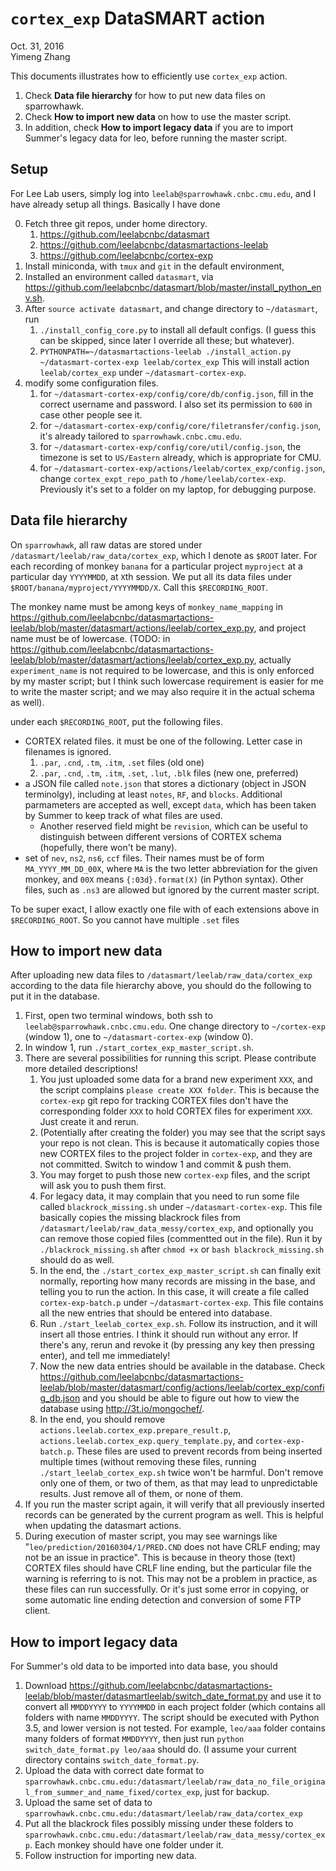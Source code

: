 # `cortex_exp` DataSMART action

Oct. 31, 2016  
Yimeng Zhang

This documents illustrates how to efficiently use `cortex_exp` action.

1. Check **Data file hierarchy** for how to put new data files on sparrowhawk.
2. Check **How to import new data** on how to use the master script.
3. In addition, check **How to import legacy data** if you are to import Summer's legacy data for leo, before running the master script.

## Setup

For Lee Lab users, simply log into `leelab@sparrowhawk.cnbc.cmu.edu`, and I have already setup all things. Basically I have done

0. Fetch three git repos, under home directory.
	1. <https://github.com/leelabcnbc/datasmart>
	2. <https://github.com/leelabcnbc/datasmartactions-leelab>
	3. <https://github.com/leelabcnbc/cortex-exp>
1. Install miniconda, with `tmux` and `git` in the default environment,
2. Installed an environment called `datasmart`, via <https://github.com/leelabcnbc/datasmart/blob/master/install_python_env.sh>.
3. After `source activate datasmart`, and change directory to `~/datasmart`, run
	1. `./install_config_core.py` to install all default configs. (I guess this can be skipped, since later I override all these; but whatever).
	2. `PYTHONPATH=~/datasmartactions-leelab ./install_action.py ~/datasmart-cortex-exp leelab/cortex_exp` This will install action `leelab/cortex_exp` under `~/datasmart-cortex-exp`.
4. modify some configuration files.
	1. for `~/datasmart-cortex-exp/config/core/db/config.json`, fill in the correct username and password. I also set its permission to `600` in case other people see it.
	2. for `~/datasmart-cortex-exp/config/core/filetransfer/config.json`, it's already tailored to `sparrowhawk.cnbc.cmu.edu`.
	3. for `~/datasmart-cortex-exp/config/core/util/config.json`, the timezone is set to `US/Eastern` already, which is appropriate for CMU.
	4. for `~/datasmart-cortex-exp/actions/leelab/cortex_exp/config.json`, change `cortex_expt_repo_path` to `/home/leelab/cortex-exp`. Previously it's set to a folder on my laptop, for debugging purpose.

## Data file hierarchy

On `sparrowhawk`, all raw datas are stored under `/datasmart/leelab/raw_data/cortex_exp`, which I denote as `$ROOT` later. For each recording of monkey `banana` for a particular project `myproject` at a particular day `YYYYMMDD`, at `X`th session. We put all its data files under `$ROOT/banana/myproject/YYYYMMDD/X`. Call this `$RECORDING_ROOT`.

The monkey name must be among keys of `monkey_name_mapping` in <https://github.com/leelabcnbc/datasmartactions-leelab/blob/master/datasmart/actions/leelab/cortex_exp.py>, and project name must be of lowercase. (TODO: in <https://github.com/leelabcnbc/datasmartactions-leelab/blob/master/datasmart/actions/leelab/cortex_exp.py>, actually `experiment_name` is not required to be lowercase, and this is only enforced by my master script; but I think such lowercase requirement is easier for me to write the master script; and we may also require it in the actual schema as well).

under each `$RECORDING_ROOT`, put the following files.

* CORTEX related files. it must be one of the following. Letter case in filenames is ignored.
	1. `.par`, `.cnd`, `.tm`, `.itm`, `.set` files (old one)
	2. `.par`, `.cnd`, `.tm`, `.itm`, `.set`, `.lut`, `.blk` files (new one, preferred)
* a JSON file called `note.json` that stores a dictionary (object in JSON terminolgy), including at least `notes`, `RF`, and `blocks`. Additional parmameters are accepted as well, except `data`, which has been taken by Summer to keep track of what files are used.
	* Another reserved field might be `revision`, which can be useful to distinguish between different versions of CORTEX schema (hopefully, there won't be many).
* set of `nev`, `ns2`, `ns6`, `ccf` files. Their names must be of form `MA_YYYY_MM_DD_00X`, where `MA` is the two letter abbreviation for the given monkey, and `00X` means `{:03d}.format(X)` (in Python syntax). Other files, such as `.ns3` are allowed but ignored by the current master script.

To be super exact, I allow exactly one file with of each extensions above in `$RECORDING_ROOT`. So you cannot have multiple `.set` files

## How to import new data

After uploading new data files to `/datasmart/leelab/raw_data/cortex_exp` according to the data file hierarchy above, you should do the following to put it in the database.

1. First, open two terminal windows, both ssh to `leelab@sparrowhawk.cnbc.cmu.edu`. One change directory to `~/cortex-exp` (window 1), one to `~/datasmart-cortex-exp` (window 0).
2. In window 1, run `./start_cortex_exp_master_script.sh`.
3. There are several possibilities for running this script. Please contribute more detailed descriptions!
	1. You just uploaded some data for a brand new experiment `XXX`, and the script complains `please create XXX folder`. This is because the `cortex-exp` git repo for tracking CORTEX files don't have the corresponding folder `XXX` to hold CORTEX files for experiment `XXX`. Just create it and rerun.
	2. (Potentially after creating the folder) you may see that the script says your repo is not clean. This is because it automatically copies those new CORTEX files to the project folder in `cortex-exp`, and they are not committed. Switch to window 1 and commit & push them.
	3. You may forget to push those new `cortex-exp` files, and the script will ask you to push them first.
	4. For legacy data, it may complain that you need to run some file called `blackrock_missing.sh` under `~/datasmart-cortex-exp`. This file basically copies the missing blackrock files from `/datasmart/leelab/raw_data_messy/cortex_exp`, and optionally you can remove those copied files (commentted out in the file). Run it by `./blackrock_missing.sh` after `chmod +x` or `bash blackrock_missing.sh` should do as well.
	5. In the end, the `./start_cortex_exp_master_script.sh` can finally exit normally, reporting how many records are missing in the base, and telling you to run the action. In this case, it will create a file called `cortex-exp-batch.p` under `~/datasmart-cortex-exp`. This file contains all the new entries that should be entered into database.
	6. Run `./start_leelab_cortex_exp.sh`. Follow its instruction, and it will insert all those entries. I think it should run without any error. If there's any, rerun and revoke it (by pressing any key then pressing enter), and tell me immediately!
	7. Now the new data entries should be available in the database. Check <https://github.com/leelabcnbc/datasmartactions-leelab/blob/master/datasmart/config/actions/leelab/cortex_exp/config_db.json> and you should be able to figure out how to view the database using <http://3t.io/mongochef/>.
	8. In the end, you should remove `actions.leelab.cortex_exp.prepare_result.p`, `actions.leelab.cortex_exp.query_template.py`, and `cortex-exp-batch.p`. These files are used to prevent records from being inserted multiple times (without removing these files, running `./start_leelab_cortex_exp.sh` twice won't be harmful. Don't remove only one of them, or two of them, as that may lead to unpredictable results. Just remove all of them, or none of them.
4. If you run the master script again, it will verify that all previously inserted records can be generated by the current program as well. This is helpful when updating the datasmart actions.
5. During execution of master script, you may see warnings like "`leo/prediction/20160304/1/PRED.CND` does not have CRLF ending; may not be an issue in practice". This is because in theory those (text) CORTEX files should have CRLF line ending, but the particular file the warning is referring to is not. This may not be a problem in practice, as these files can run successfully. Or it's just some error in copying, or some automatic line ending detection and conversion of some FTP client.

## How to import legacy data

For Summer's old data to be imported into data base, you should

1. Download <https://github.com/leelabcnbc/datasmartactions-leelab/blob/master/datasmartleelab/switch_date_format.py> and use it to convert all `MMDDYYYY` to `YYYYMMDD` in each project folder (which contains all folders with name `MMDDYYYY`. The script should be executed with Python 3.5, and lower version is not tested. For example, `leo/aaa` folder contains many folders of format `MMDDYYYY`, then just run `python switch_date_format.py leo/aaa` should do. (I assume your current directory contains `switch_date_format.py`.
2. Upload the data with correct date format to `sparrowhawk.cnbc.cmu.edu:/datasmart/leelab/raw_data_no_file_original_from_summer_and_name_fixed/cortex_exp`, just for backup.
3. Upload the same set of data to `sparrowhawk.cnbc.cmu.edu:/datasmart/leelab/raw_data/cortex_exp`
4. Put all the blackrock files possibly missing under these folders to  `sparrowhawk.cnbc.cmu.edu:/datasmart/leelab/raw_data_messy/cortex_exp`. Each monkey should have one folder under it.
5. Follow instruction for importing new data.
